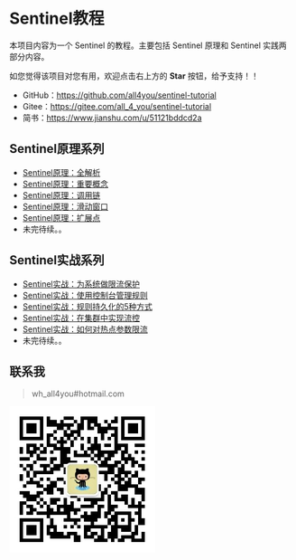 # Sentinel教程

本项目内容为一个 Sentinel 的教程。主要包括 Sentinel 原理和 Sentinel 实践两部分内容。

如您觉得该项目对您有用，欢迎点击右上方的 **Star** 按钮，给予支持！！

- GitHub：<https://github.com/all4you/sentinel-tutorial>
- Gitee：<https://gitee.com/all_4_you/sentinel-tutorial>
- 简书：<https://www.jianshu.com/u/51121bddcd2a>



## Sentinel原理系列

- [Sentinel原理：全解析](sentinel-principle/sentinel-overall-introduce/sentinel-overall-introduce.md)
- [Sentinel原理：重要概念](sentinel-principle/sentinel-concept-of-entities/sentinel-concept-of-entities.md)
- [Sentinel原理：调用链](sentinel-principle/sentinel-slot-chain/sentinel-slot-chain.md)
- [Sentinel原理：滑动窗口](sentinel-principle/sentinel-slide-window/sentinel-slide-window.md)
- [Sentinel原理：扩展点](sentinel-principle/sentinel-extension-points/sentinel-extension-points.md)
- 未完待续。。



## Sentinel实战系列

- [Sentinel实战：为系统做限流保护](sentinel-practice/sentinel-flow-control/sentinel-flow-control.md)
- [Sentinel实战：使用控制台管理规则](sentinel-practice/sentinel-manage-rule-with-dashboard/sentinel-manage-rule-with-dashboard.md)
- [Sentinel实战：规则持久化的5种方式](sentinel-practice/sentinel-persistence-rules/sentinel-persistence-rules.md)
- [Sentinel实战：在集群中实现流控](sentinel-practice/sentinel-cluster-flow-control/sentinel-cluster-flow-control.md)
- [Sentinel实战：如何对热点参数限流](sentinel-practice/sentinel-frequent-param-flow-control/sentinel-frequent-param-flow-control.md)
- 未完待续。。



## 联系我

> wh_all4you#hotmail.com

![logo](logo.jpg)